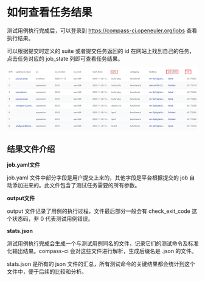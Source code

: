 # 如何查看任务结果

测试用例执行完成后，可以登录到 https://compass-ci.openeuler.org/jobs 查看执行结果。

可以根据提交时定义的 suite 或者提交任务返回的 id 在网站上找到自己的任务，点击任务对应的 job_state 列即可查看任务结果。

![](./../pictures/jobs.png)

## 结果文件介绍

**job.yaml文件**


job.yaml 文件中部分字段是用户提交上来的，其他字段是平台根据提交的 job 自动添加进来的。此文件包含了测试任务需要的所有参数。

**output文件**

output 文件记录了用例的执行过程，文件最后部分一般会有 check_exit_code 这个状态码，非 0 代表测试用例错误。

**stats.json**

测试用例执行完成会生成一个与测试用例同名的文件，记录它们的测试命令及标准化输出结果。compass-ci 会对这些文件进行解析，生成后缀名是 .json 的文件。

stats.json 是所有的 json 文件的汇总，所有测试命令的关键结果都会统计到这个文件中，便于后续的比较和分析。
